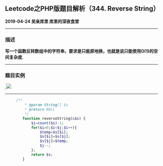## Leetcode之PHP版题目解析（344. Reverse String）
**2019-04-24 吴亲库里 库里的深夜食堂**
****
### 描述
 **写一个函数反转数组中的字符串，要求是只能原地换，也就是说只能使用O(1)的空间复杂度.**
****
### 题目实例
<a href="https://github.com/wuqinqiang/">
​    <img src="../images/344.png">
</a> 

****

```php
     /**
         * @param String[] $s
         * @return NULL
         */
        function reverseString(&$s) {
            $j=count($s)-1;
            for($i=0;$i<$j;$i++){
                $temp=$s[$i];
                $s[$i]=$s[$j];
                $s[$j]=$temp;
                $j--;
            }; 
            return $s;
        }
```
    
    
    

